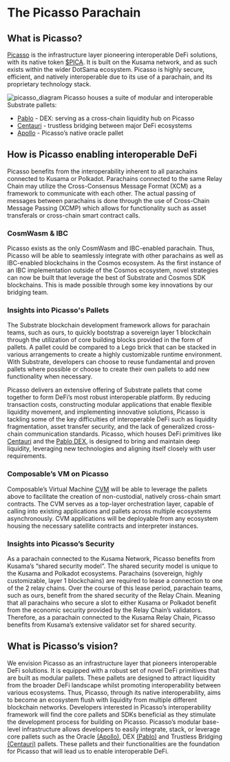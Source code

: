 # The Picasso Parachain 

## What is Picasso?

[Picasso] is the infrastructure layer pioneering interoperable DeFi solutions, with its native token [$PICA]. 
It is built on the Kusama network, and as such exists within the wider DotSama ecosystem. 
Picasso is highly secure, efficient, and natively interoperable due to its use of a parachain, 
and its proprietary technology stack.

[Picasso]: http://picasso.xyz
[$PICA]: ./picasso/tokenomics.md

![picasso_diagram](./picasso/picasso-diagram.png)
Picasso houses a suite of modular and interoperable Substrate pallets:

- [Pablo] - DEX: serving as a cross-chain liquidity hub on Picasso
- [Centauri] - trustless bridging between major DeFi ecosystems
- [Apollo] - Picasso’s native oracle pallet

[Pablo]: ../products/pablo-overview.md
[Centauri]: ../products/centauri-overview.md
[Apollo]: ../products/apollo-overview.md

## How is Picasso enabling interoperable DeFi

Picasso benefits from the interoperability inherent to all parachains connected to Kusama or Polkadot. 
Parachains connected to the same Relay Chain may utilize the Cross-Consensus Message Format 
(XCM) as a framework to communicate with each other. 
The actual passing of messages between parachains is done through the use of Cross-Chain Message Passing 
(XCMP) which allows for functionality such as asset transferals or cross-chain smart contract calls.

### CosmWasm & IBC

Picasso exists as the only CosmWasm and IBC-enabled parachain. 
Thus, Picasso will be able to seamlessly integrate with other parachains 
as well as IBC-enabled blockchains in the Cosmos ecosystem. 
As the first instance of an IBC implementation outside of the Cosmos ecosystem, 
novel strategies can now be built that leverage the best of Substrate and Cosmos SDK blockchains. 
This is made possible through some key innovations by our bridging team.

### Insights into Picasso's Pallets

The Substrate blockchain development framework allows for parachain teams, 
such as ours, to quickly bootstrap a sovereign layer 1 blockchain through the utilization of core building blocks 
provided in the form of pallets. 
A pallet could be compared to a Lego brick 
that can be stacked in various arrangements to create a highly customizable runtime environment. 
With Substrate, developers can choose to reuse fundamental and proven pallets where possible 
or choose to create their own pallets to add new functionality when necessary.

Picasso delivers an extensive offering of Substrate pallets 
that come together to form DeFi’s most robust interoperable platform.
By reducing transaction costs, constructing modular applications that enable flexible liquidity movement,
and implementing innovative solutions,
Picasso is tackling some of the key difficulties of interoperable DeFi such as liquidity fragmentation,
asset transfer security, and the lack of generalized cross-chain communication standards.
Picasso, which houses DeFi primitives like [Centauri] and the [Pablo DEX], is designed to bring and maintain deep 
liquidity, leveraging new technologies and aligning itself closely with user requirements.

[Pablo Dex]: ../products/pablo-overview.md

### Composable’s VM on Picasso

Composable’s Virtual Machine [CVM](./products/xcvm.md) 
will be able to leverage the pallets above to facilitate the creation of non-custodial, 
natively cross-chain smart contracts.
The CVM serves as a top-layer orchestration layer, 
capable of calling into existing applications and pallets across multiple ecosystems asynchronously. 
CVM applications will be deployable from any ecosystem housing the necessary satellite contracts and interpreter instances. 


### Insights into Picasso’s Security

As a parachain connected to the Kusama Network, Picasso benefits from Kusama’s “shared security model”. 
The shared security model is unique to the Kusama and Polkadot ecosystems. 
Parachains (sovereign, highly customizable, layer 1 blockchains) 
are required to lease a connection to one of the 2 relay chains.
Over the course of this lease period, parachain teams, 
such as ours, benefit from the shared security of the Relay Chain.
Meaning that all parachains who secure a slot to either Kusama or Polkadot benefit from the economic security 
provided by the Relay Chain’s validators. 
Therefore, as a parachain connected to the Kusama Relay Chain, 
Picasso benefits from Kusama’s extensive validator set for shared security.

## What is Picasso’s vision?

We envision Picasso as an infrastructure layer that pioneers interoperable DeFi solutions. 
It is equipped with a robust set of novel DeFi primitives that are built as modular pallets. 
These pallets are designed 
to attract liquidity from the broader DeFi landscape whilst promoting interoperability between various ecosystems. 
Thus, Picasso, through its native interoperability, 
aims to become an ecosystem flush with liquidity from multiple different blockchain networks.
Developers interested in Picasso’s interoperability framework will find the core pallets and SDKs beneficial 
as they stimulate the development process for building on Picasso. 
Picasso’s modular base-level infrastructure allows developers to easily integrate, stack, 
or leverage core pallets such as the Oracle [(Apollo)], 
DEX [(Pablo)] and Trustless Bridging [(Centauri)] pallets. 
These pallets and their functionalities are the foundation for Picasso that will lead us to enable interoperable DeFi.

[(Apollo)]: ../products/apollo-overview.md
[(Pablo)]: ../products/pablo-overview.md
[(Centauri)]: ../products/centauri-overview.md